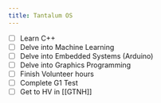 ```yaml
---
title: Tantalum OS
---
```


- [ ] Learn C++
- [ ] Delve into Machine Learning
- [ ] Delve into Embedded Systems (Arduino)
- [ ] Delve into Graphics Programming
- [ ] Finish Volunteer hours
- [ ] Complete G1 Test
- [ ] Get to HV in [[GTNH]]